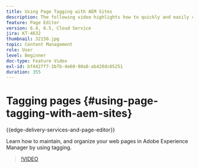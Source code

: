 ```yaml
---
title: Using Page Tagging with AEM Sites
description: The following video highlights how to quickly and easily classify content within a website in Adobe Experience Manager using page tags.
feature: Page Editor
version: 6.4, 6.5, Cloud Service
jira: KT-4632
thumbnail: 32150.jpg
topic: Content Management
role: User
level: Beginner
doc-type: Feature Video
exl-id: bf4427f7-1b7b-4e60-90a8-ab428dc65251
duration: 355
---
```

# Tagging pages {#using-page-tagging-with-aem-sites}

{{edge-delivery-services-and-page-editor}}

Learn how to maintain, and organize your web pages in Adobe Experience Manager by using tagging.

>[!VIDEO](https://video.tv.adobe.com/v/32150?quality=12&learn=on)
